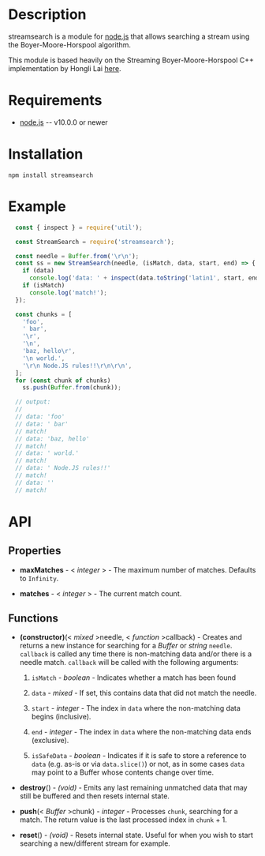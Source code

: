 Description
===========

streamsearch is a module for [node.js](http://nodejs.org/) that allows searching a stream using the Boyer-Moore-Horspool algorithm.

This module is based heavily on the Streaming Boyer-Moore-Horspool C++ implementation by Hongli Lai [here](https://github.com/FooBarWidget/boyer-moore-horspool).


Requirements
============

* [node.js](http://nodejs.org/) -- v10.0.0 or newer


Installation
============

    npm install streamsearch

Example
=======

```js
  const { inspect } = require('util');

  const StreamSearch = require('streamsearch');

  const needle = Buffer.from('\r\n');
  const ss = new StreamSearch(needle, (isMatch, data, start, end) => {
    if (data)
      console.log('data: ' + inspect(data.toString('latin1', start, end)));
    if (isMatch)
      console.log('match!');
  });

  const chunks = [
    'foo',
    ' bar',
    '\r',
    '\n',
    'baz, hello\r',
    '\n world.',
    '\r\n Node.JS rules!!\r\n\r\n',
  ];
  for (const chunk of chunks)
    ss.push(Buffer.from(chunk));

  // output:
  //
  // data: 'foo'
  // data: ' bar'
  // match!
  // data: 'baz, hello'
  // match!
  // data: ' world.'
  // match!
  // data: ' Node.JS rules!!'
  // match!
  // data: ''
  // match!
```


API
===

Properties
----------

* **maxMatches** - < _integer_ > - The maximum number of matches. Defaults to `Infinity`.

* **matches** - < _integer_ > - The current match count.


Functions
---------

* **(constructor)**(< _mixed_ >needle, < _function_ >callback) - Creates and returns a new instance for searching for a _Buffer_ or _string_ `needle`. `callback` is called any time there is non-matching data and/or there is a needle match. `callback` will be called with the following arguments:

  1. `isMatch` - _boolean_ - Indicates whether a match has been found

  2. `data` - _mixed_ - If set, this contains data that did not match the needle.

  3. `start` - _integer_ - The index in `data` where the non-matching data begins (inclusive).

  4. `end` - _integer_ - The index in `data` where the non-matching data ends (exclusive).

  5. `isSafeData` - _boolean_ - Indicates if it is safe to store a reference to `data` (e.g. as-is or via `data.slice()`) or not, as in some cases `data` may point to a Buffer whose contents change over time.

* **destroy**() - _(void)_ - Emits any last remaining unmatched data that may still be buffered and then resets internal state.

* **push**(< _Buffer_ >chunk) - _integer_ - Processes `chunk`, searching for a match. The return value is the last processed index in `chunk` + 1.

* **reset**() - _(void)_ - Resets internal state. Useful for when you wish to start searching a new/different stream for example.

